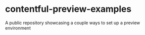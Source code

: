 # contentful-preview-examples
A public repository showcasing a couple ways to set up a preview environment
